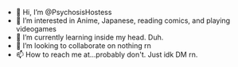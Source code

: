 - 👋 Hi, I’m @PsychosisHostess
- 👀 I’m interested in Anime, Japanese, reading comics, and playing videogames
- 🌱 I’m currently learning inside my head. Duh.
- 💞️ I’m looking to collaborate on nothing rn
- 📫 How to reach me at...probably don't. Just idk DM rn.

<!---
PsychosisHostess/PsychosisHostess is a ✨ special ✨ repository because its `README.md` (this file) appears on your GitHub profile.
You can click the Preview link to take a look at your changes.
--->
